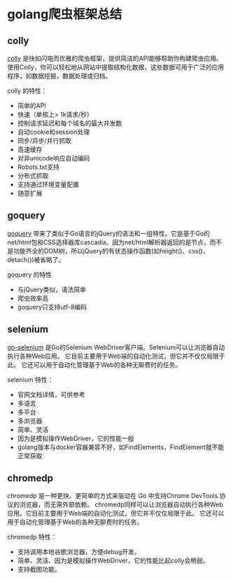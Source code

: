 # golang爬虫框架总结


## colly

[colly](https://github.com/gocolly/colly)
是快如闪电而优雅的爬虫框架，提供简洁的API能够帮助你构建爬虫应用。使用Colly，你可以轻松地从网站中提取结构化数据，这些数据可用于广泛的应用程序，如数据挖掘，数据处理或归档。

colly 的特性：

- 简单的API
- 快速（单核上> 1k请求/秒）
- 控制请求延迟和每个域名的最大并发数
- 自动cookie和session处理
- 同步/异步/并行抓取
- 高速缓存
- 对非unicode响应自动编码
- Robots.txt支持
- 分布式抓取
- 支持通过环境变量配置
- 随意扩展



## goquery

[goquery](https://github.com/PuerkitoBio/goquery)
带来了类似于Go语言的jQuery的语法和一组特性。它是基于Go的net/html包和CSS选择器库cascadia。因为net/html解析器返回的是节点，而不是功能齐全的DOM树，所以jQuery的有状态操作函数(如height()、css()、detach())被省略了。

goquery 的特性

- 与jQuery类似，语法简单
- 爬虫效率高
- goquery只支持utf-8编码

## selenium

[go-selenium](https://sourcegraph.com/sourcegraph/go-selenium)
是Go的Selenium WebDriver客户端。Selenium可以让浏览器自动执行各种Web应用。
它目前主要用于Web端的自动化测试，但它并不仅仅局限于此。
它还可以用于自动化管理基于Web的各种无聊费时的任务。

selenium 特性：

- 官网文档详情，可供参考
- 多语言
- 多平台
- 多浏览器
- 简单、灵活
- 因为是模拟操作WebDriver，它的性能一般
- golang版本与docker容器兼容不好，如FindElements，FindElement就不能正常获取


## chromedp

chromedp 是一种更快、更简单的方式来驱动在 Go 中支持Chrome DevTools 协议的浏览器，而无需外部依赖。
chromedp同样可以让浏览器自动执行各种Web应用。它目前主要用于Web端的自动化测试，但它并不仅仅局限于此。 
它还可以用于自动化管理基于Web的各种无聊费时的任务。

chromedp 特性：

- 支持调用本地谷歌浏览器，方便debug开发。
- 简单、灵活、因为是模拟操作WebDriver，它的性能比起colly会稍弱。
- 支持截图功能。









